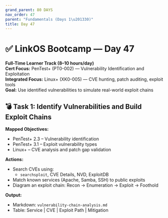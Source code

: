 ```yaml
---
grand_parent: 80 DAYS
nav_order: 47
parent: "Fundamentals (Days 1\u201330)"
title: Day 47
---
```

# ✅ LinkOS Bootcamp — Day 47

**Full-Time Learner Track (8–10 hours/day)**  
**Cert Focus:** PenTest+ (PT0-002) — Vulnerability Identification and Exploitation  
**Integrated Focus:** Linux+ (XK0-005) — CVE hunting, patch auditing, exploit tools  
**Goal:** Use identified vulnerabilities to simulate real-world exploit chains



## 💣 Task 1: Identify Vulnerabilities and Build Exploit Chains

**Mapped Objectives:**  
- PenTest+ 2.3 – Vulnerability identification  
- PenTest+ 3.1 – Exploit vulnerability types  
- Linux+ – CVE analysis and patch gap validation

**Actions:**  
- Search CVEs using:
  - `searchsploit`, CVE Details, NVD, ExploitDB  
- Match known services (Apache, Samba, SSH) to public exploits  
- Diagram an exploit chain: Recon → Enumeration → Exploit → Foothold

**Output:**  
- Markdown: `vulnerability-chain-analysis.md`  
- Table: Service | CVE | Exploit Path | Mitigation

